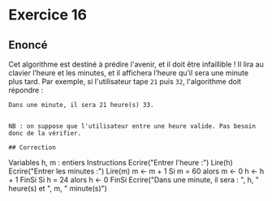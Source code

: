 # Exercice 16

## Enoncé

Cet algorithme est destiné à prédire l'avenir, et il doit être infaillible ! Il lira au clavier l’heure et les minutes, et il affichera l’heure qu’il sera une minute plus tard. Par exemple, si l'utilisateur tape `21` puis `32`, l'algorithme doit répondre :​

`Dans une minute, il sera 21 heure(s) 33.`
```​

NB : on suppose que l'utilisateur entre une heure valide. Pas besoin donc de la vérifier.

## Correction

```
Variables
    h, m : entiers
Instructions
    Ecrire("Entrer l'heure :")
    Lire(h)
    Ecrire("Entrer les minutes :")
    Lire(m)
    m ← m + 1
    Si m = 60 alors
        m ← 0
        h ← h + 1
    FinSi
    Si h = 24 alors
        h ← 0
    FinSi
    Ecrire("Dans une minute, il sera : ", h, " heure(s) et ", m, " minute(s)")
```
